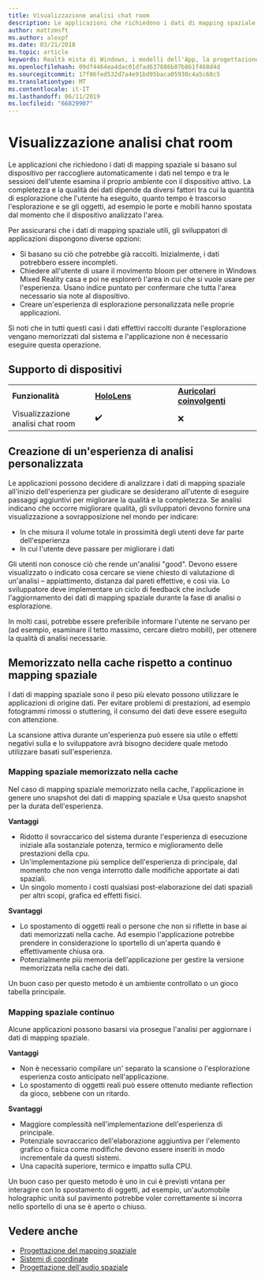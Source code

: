 ```yaml
---
title: Visualizzazione analisi chat room
description: Le applicazioni che richiedono i dati di mapping spaziale si basano sul dispositivo per raccogliere automaticamente i dati nel tempo e tra le sessioni dell'utente esamina il proprio ambiente con il dispositivo attivo.
author: mattzmsft
ms.author: alexpf
ms.date: 03/21/2018
ms.topic: article
keywords: Realtà mista di Windows, i modelli dell'App, la progettazione, HoloLens, analisi di chat, spaziali mapping, surface, ricostruzione mesh
ms.openlocfilehash: 09df4464ea4dac01dfad637886b07b861f468d4d
ms.sourcegitcommit: 17f86fed532d7a4e91bd95baca05930c4a5c68c5
ms.translationtype: MT
ms.contentlocale: it-IT
ms.lasthandoff: 06/11/2019
ms.locfileid: "66829907"
---
```

# <a name="room-scan-visualization"></a>Visualizzazione analisi chat room

Le applicazioni che richiedono i dati di mapping spaziale si basano sul dispositivo per raccogliere automaticamente i dati nel tempo e tra le sessioni dell'utente esamina il proprio ambiente con il dispositivo attivo. La completezza e la qualità dei dati dipende da diversi fattori tra cui la quantità di esplorazione che l'utente ha eseguito, quanto tempo è trascorso l'esplorazione e se gli oggetti, ad esempio le porte e mobili hanno spostata dal momento che il dispositivo analizzato l'area.

Per assicurarsi che i dati di mapping spaziale utili, gli sviluppatori di applicazioni dispongono diverse opzioni:
* Si basano su ciò che potrebbe già raccolti. Inizialmente, i dati potrebbero essere incompleti.
* Chiedere all'utente di usare il movimento bloom per ottenere in Windows Mixed Reality casa e poi ne esplorerò l'area in cui che si vuole usare per l'esperienza. Usano indice puntato per confermare che tutta l'area necessario sia note al dispositivo.
* Creare un'esperienza di esplorazione personalizzata nelle proprie applicazioni.

Si noti che in tutti questi casi i dati effettivi raccolti durante l'esplorazione vengano memorizzati dal sistema e l'applicazione non è necessario eseguire questa operazione.

## <a name="device-support"></a>Supporto di dispositivi

<table>
    <colgroup>
    <col width="33%" />
    <col width="33%" />
    <col width="33%" />
    </colgroup>
    <tr>
        <td><strong>Funzionalità</strong></td>
        <td><a href="hololens-hardware-details.md"><strong>HoloLens</strong></a></td>
        <td><a href="immersive-headset-hardware-details.md"><strong>Auricolari coinvolgenti</strong></a></td>
    </tr>
     <tr>
        <td>Visualizzazione analisi chat room</td>
        <td>✔️</td>
        <td>❌</td>
    </tr>
</table>



## <a name="building-a-custom-scanning-experience"></a>Creazione di un'esperienza di analisi personalizzata

Le applicazioni possono decidere di analizzare i dati di mapping spaziale all'inizio dell'esperienza per giudicare se desiderano all'utente di eseguire passaggi aggiuntivi per migliorare la qualità e la completezza. Se analisi indicano che occorre migliorare qualità, gli sviluppatori devono fornire una visualizzazione a sovrapposizione nel mondo per indicare:
* In che misura il volume totale in prossimità degli utenti deve far parte dell'esperienza
* In cui l'utente deve passare per migliorare i dati

Gli utenti non conosce ciò che rende un'analisi "good". Devono essere visualizzato o indicato cosa cercare se viene chiesto di valutazione di un'analisi – appiattimento, distanza dal pareti effettive, e così via. Lo sviluppatore deve implementare un ciclo di feedback che include l'aggiornamento dei dati di mapping spaziale durante la fase di analisi o esplorazione.

In molti casi, potrebbe essere preferibile informare l'utente ne servano per (ad esempio, esaminare il tetto massimo, cercare dietro mobili), per ottenere la qualità di analisi necessarie.

## <a name="cached-versus-continuous-spatial-mapping"></a>Memorizzato nella cache rispetto a continuo mapping spaziale

I dati di mapping spaziale sono il peso più elevato possono utilizzare le applicazioni di origine dati. Per evitare problemi di prestazioni, ad esempio fotogrammi rimossi o stuttering, il consumo dei dati deve essere eseguito con attenzione.

La scansione attiva durante un'esperienza può essere sia utile o effetti negativi sulla e lo sviluppatore avrà bisogno decidere quale metodo utilizzare basati sull'esperienza.

### <a name="cached-spatial-mapping"></a>Mapping spaziale memorizzato nella cache

Nel caso di mapping spaziale memorizzato nella cache, l'applicazione in genere uno snapshot dei dati di mapping spaziale e Usa questo snapshot per la durata dell'esperienza.

**Vantaggi**
* Ridotto il sovraccarico del sistema durante l'esperienza di esecuzione iniziale alla sostanziale potenza, termico e miglioramento delle prestazioni della cpu.
* Un'implementazione più semplice dell'esperienza di principale, dal momento che non venga interrotto dalle modifiche apportate ai dati spaziali.
* Un singolo momento i costi qualsiasi post-elaborazione dei dati spaziali per altri scopi, grafica ed effetti fisici.

**Svantaggi**
* Lo spostamento di oggetti reali o persone che non si riflette in base ai dati memorizzati nella cache. Ad esempio l'applicazione potrebbe prendere in considerazione lo sportello di un'aperta quando è effettivamente chiusa ora.
* Potenzialmente più memoria dell'applicazione per gestire la versione memorizzata nella cache dei dati.

Un buon caso per questo metodo è un ambiente controllato o un gioco tabella principale.

### <a name="continuous-spatial-mapping"></a>Mapping spaziale continuo

Alcune applicazioni possono basarsi via prosegue l'analisi per aggiornare i dati di mapping spaziale.

**Vantaggi**
* Non è necessario compilare un' separato la scansione o l'esplorazione esperienza costo anticipato nell'applicazione.
* Lo spostamento di oggetti reali può essere ottenuto mediante reflection da gioco, sebbene con un ritardo.

**Svantaggi**
* Maggiore complessità nell'implementazione dell'esperienza di principale.
* Potenziale sovraccarico dell'elaborazione aggiuntiva per l'elemento grafico o fisica come modifiche devono essere inseriti in modo incrementale da questi sistemi.
* Una capacità superiore, termico e impatto sulla CPU.

Un buon caso per questo metodo è uno in cui è previsti vntana per interagire con lo spostamento di oggetti, ad esempio, un'automobile holographic unità sul pavimento potrebbe voler correttamente si incorra nello sportello di una se è aperto o chiuso.

## <a name="see-also"></a>Vedere anche
* [Progettazione del mapping spaziale](spatial-mapping-design.md)
* [Sistemi di coordinate](coordinate-systems.md)
* [Progettazione dell'audio spaziale](spatial-sound-design.md)
